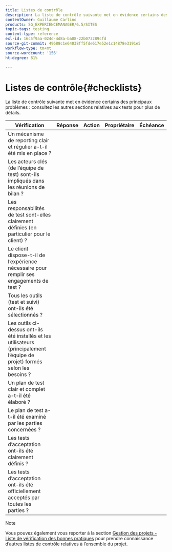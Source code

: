 ```yaml
---
title: Listes de contrôle
description: La liste de contrôle suivante met en évidence certains des principaux problèmes de test.
contentOwner: Guillaume Carlino
products: SG_EXPERIENCEMANAGER/6.5/SITES
topic-tags: testing
content-type: reference
exl-id: 16c5f9aa-024d-4d8a-ba08-22b073289cfd
source-git-commit: 49688c1e64038ff5fde617e52e1c14878e3191e5
workflow-type: tm+mt
source-wordcount: '156'
ht-degree: 81%

---
```


# Listes de contrôle{#checklists}

La liste de contrôle suivante met en évidence certains des principaux problèmes : consultez les autres sections relatives aux tests pour plus de détails.

| Vérification | Réponse | Action | Propriétaire | Échéance |
|---|---|---|---|---|
| Un mécanisme de reporting clair et régulier a-t-il été mis en place ? |  |  |  |  |
| Les acteurs clés (de l’équipe de test) sont-ils impliqués dans les réunions de bilan ? |  |  |  |  |
| Les responsabilités de test sont-elles clairement définies (en particulier pour le client) ? |  |  |  |  |
| Le client dispose-t-il de l’expérience nécessaire pour remplir ses engagements de test ? |  |  |  |  |
| Tous les outils (test et suivi) ont-ils été sélectionnés ? |  |  |  |  |
| Les outils ci-dessus ont-ils été installés et les utilisateurs (principalement l’équipe de projet) formés selon les besoins ? |  |  |  |  |
| Un plan de test clair et complet a-t-il été élaboré ? |  |  |  |  |
| Le plan de test a-t-il été examiné par les parties concernées ? |  |  |  |  |
| Les tests d’acceptation ont-ils été clairement définis ? |  |  |  |  |
| Les tests d’acceptation ont-ils été officiellement acceptés par toutes les parties ? |  |  |  |  |

>[!NOTE]
>
>Vous pouvez également vous reporter à la section [Gestion des projets - Liste de vérification des bonnes pratiques](/help/managing/best-practices.md) pour prendre connaissance d’autres listes de contrôle relatives à l’ensemble du projet.
